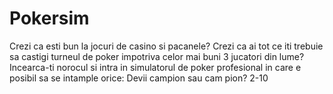 # Pokersim
Crezi ca esti bun la jocuri de casino si pacanele? Crezi ca ai tot ce iti trebuie sa castigi turneul de poker impotriva celor mai buni 3 jucatori din lume? Incearca-ti norocul si intra in simulatorul de poker profesional in care e posibil sa se intample orice: Devii campion sau cam pion? 2-10
